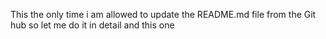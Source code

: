 This the only time i am allowed to update the README.md file from the Git hub so let me do it in detail and this one
